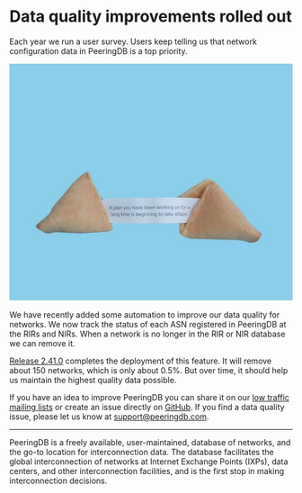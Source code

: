 # Data quality improvements rolled out
Each year we run a user survey. Users keep telling us that network configuration data in PeeringDB is a top priority.

![[Photo by Elena Koycheva on Unsplash]](images/elena-koycheva-fortune-cookie-unsplash.jpg)

We have recently added some automation to improve our data quality for networks. We now track the status of each ASN registered in PeeringDB at the RIRs and NIRs. When a network is no longer in the RIR or NIR database we can remove it.

[Release 2.41.0](https://docs.peeringdb.com/release_notes/) completes the deployment of this feature. It will remove about 150 networks, which is only about 0.5%. But over time, it should help us maintain the highest quality data possible.

If you have an idea to improve PeeringDB you can share it on our [low traffic mailing lists](https://docs.peeringdb.com/#mailing-lists) or create an issue directly on [GitHub](https://github.com/peeringdb/peeringdb). If you find a data quality issue, please let us know at <support@peeringdb.com>.

---

PeeringDB is a freely available, user-maintained, database of networks, and the go-to location for interconnection data. The database facilitates the global interconnection of networks at Internet Exchange Points (IXPs), data centers, and other interconnection facilities, and is the first stop in making interconnection decisions.